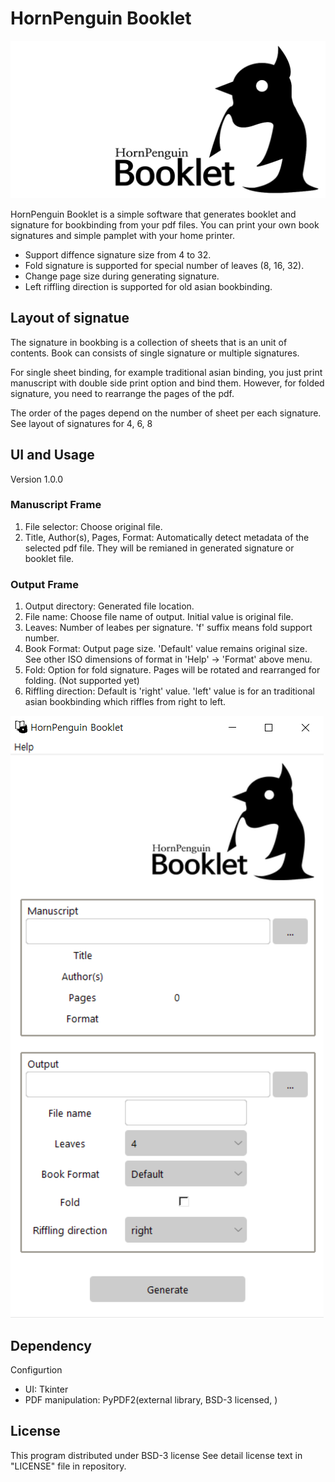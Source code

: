 # HornPenguin Booklet

![HornPenguinBooklet](Logo.svg)

HornPenguin Booklet is a simple software that generates booklet and signature for bookbinding from your pdf files.
You can print your own book signatures and simple pamplet with your home printer.

* Support diffence signature size from 4 to 32.
* Fold signature is supported for special number of leaves (8, 16, 32).
* Change page size during generating signature.
* Left riffling direction is supported for old asian bookbinding.

## Layout of signatue

The signature in bookbing is a collection of sheets that is an unit of contents.
Book can consists of single signature or multiple signatures. 

For single sheet binding, for example traditional asian binding, you just print manuscript with double side print option
and bind them. However, for folded signature, you need to rearrange the pages of the pdf.

The order of the pages depend on the number of sheet per each signature. 
See layout of signatures for 4, 6, 8

## UI and Usage

Version 1.0.0

### Manuscript Frame

1. File selector: Choose original file.
2. Title, Author(s), Pages, Format: Automatically detect metadata of the selected pdf file. They will be remianed in generated signature or booklet file. 

### Output Frame

1. Output directory: Generated file location.
2. File name: Choose file name of output. Initial value is original file. 
3. Leaves: Number of leabes per signature. 'f' suffix means fold support number.
4. Book Format: Output page size. 'Default' value remains original size. See other ISO dimensions of format in 'Help' -> 'Format' above menu.
5. Fold: Option for fold signature. Pages will be rotated and rearranged for folding. (Not supported yet)
6. Riffling direction: Default is 'right' value. 'left' value is for an traditional asian bookbinding which riffles from right to left. 



![HP_booklet_UI](ui.PNG)

## Dependency

Configurtion

* UI: Tkinter
* PDF manipulation: PyPDF2(external library, BSD-3 licensed, )


## License

This program distributed under BSD-3 license
See detail license text in "LICENSE" file in repository.
